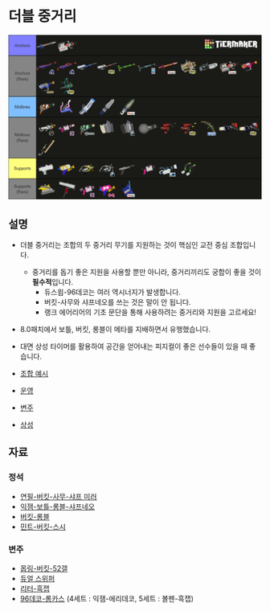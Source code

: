 # 더블 중거리

![더블 중거리](./assets/roles.png)

## 설명

- 더블 중거리는 조합의 두 중거리 무기를 지원하는 것이 핵심인 교전 중심 조합입니다.
  - 중거리를 돕기 좋은 지원을 사용할 뿐만 아니라, 중거리끼리도 궁합이 좋을 것이 **필수적**입니다.
    - 듀스윕-96데코는 여러 역시너지가 발생합니다.
    - 버킷-사무와 샤프네오를 쓰는 것은 말이 안 됩니다.
    - 랭크 에어리어의 기초 문단을 통해 사용하려는 중거리와 지원을 고르세요!
- 8.0패치에서 보틀, 버킷, 롱블이 메타를 지배하면서 유행했습니다.
- 대면 상성 타이머를 활용하여 공간을 얻어내는 피지컬이 좋은 선수들이 있을 때 좋습니다.

- [조합 예시](./Sample.md)
- [운영](./Macro.md)
- [변주](./Variations.md)
- [상성](./Matchups.md)

## 자료

### 정석

- [연필-버킷-사무-샤프 미러](https://youtu.be/hwElcBDLrgg?t=8430)
- [익잼-보틀-롱블-샤프네오](https://youtu.be/oZd3XeNKkJI?t=2816)
- [버킷-롱블](https://youtu.be/OUT0Wt9MVNo?t=4214)
- [민트-버킷-스시](https://youtu.be/CXk-GZUHFjk?t=5827)

### 변주

- [몹링-버킷-52갤](https://youtu.be/S2DQcyNv-8E?t=11989)
- [듀얼 스위퍼](https://youtu.be/oZd3XeNKkJI?t=6525)
- [리터-흑잽](https://youtu.be/OUT0Wt9MVNo?t=5314)
- [96데코-롱카스](https://youtu.be/e1MISnzNvXU?t=5721) (4세트 : 익잼-에리데코, 5세트 : 볼펜-흑잽)
